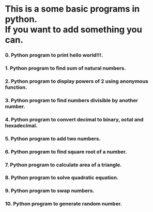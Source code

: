 <h1>This is a some basic programs in python.<br>If you want to add something you can.</h1>
<h3>0. Python program to print hello world!!!.</h3>
<h3>1. Python program to find sum of natural numbers.</h3>
<h3>2. Python program to display powers of 2 using anonymous function.</h3>
<h3>3. Python program to find numbers divisible by another number.</h3>
<h3>4. Python program to convert decimal to binary, octal and hexadecimal.</h3>
<h3>5. Python program to add two numbers.</h3>
<h3>6. Python program to find square root of a number.</h3>
<h3>7. Python program to calculate area of a triangle.</h3>
<h3>8. Python program to solve quadratic equation.</h3>
<h3>9. Python program to swap numbers.</h3>
<h3>10. Python program to generate random number.</h3>